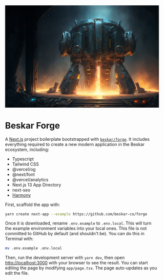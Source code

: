 ![Forge](/public/forge.jpg)

# Beskar Forge

A [Next.js](https://nextjs.org/) project boilerplate bootstrapped with [`beskar/forge`](https://github.com/beskar-co/forge). It includes everything required to create a new modern application in the Beskar ecosystem, including:

- Typescript
- Tailwind CSS
- @vercel/og
- @next/font
- @vercel/analytics
- Next.js 13 App Directory
- next-seo
- [Harmony](https://github.com/beskar-co/harmony)

First, scaffold the app with:

```bash
yarn create next-app --example https://github.com/beskar-co/forge
```

Once it is downloaded, rename `.env.example` to `.env.local`. This will turn the example environment variables into your local ones. This file is not committed to GitHub by default (and shouldn't be). You can do this in Terminal with:

```bash
mv .env.example .env.local
```

Then, run the development server with `yarn dev`, then open [http://localhost:3000](http://localhost:3000) with your browser to see the result. You can start editing the page by modifying `app/page.tsx`. The page auto-updates as you edit the file.
